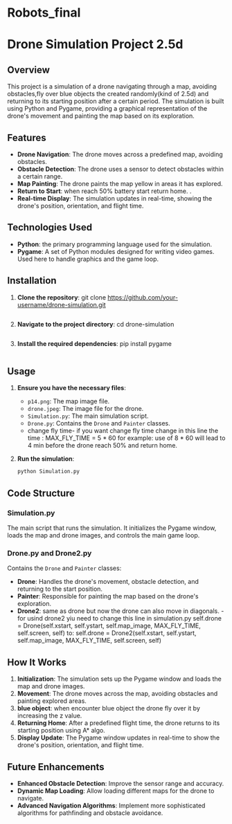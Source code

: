 # Robots_final
# Drone Simulation Project 2.5d

## Overview

This project is a simulation of a drone navigating through a map, avoiding obstacles,fly over blue objects the created randomly(kind of 2.5d) and returning to its starting position after a certain period. The simulation is built using Python and Pygame, providing a graphical representation of the drone's movement and painting the map based on its exploration.

## Features

- **Drone Navigation**: The drone moves across a predefined map, avoiding obstacles.
- **Obstacle Detection**: The drone uses a sensor to detect obstacles within a certain range.
- **Map Painting**: The drone paints the map yellow in areas it has explored.
- **Return to Start**: when reach 50% battery start return home. .
- **Real-time Display**: The simulation updates in real-time, showing the drone's position, orientation, and flight time.

## Technologies Used

- **Python**: the primary programming language used for the simulation.
- **Pygame**: A set of Python modules designed for writing video games. Used here to handle graphics and the game loop.

## Installation

1. **Clone the repository**:
    git clone https://github.com/your-username/drone-simulation.git
    ```
2. **Navigate to the project directory**:
    cd drone-simulation
    ```
3. **Install the required dependencies**:
    pip install pygame
    ```

## Usage

1. **Ensure you have the necessary files**:
    - `p14.png`: The map image file.
    - `drone.jpeg`: The image file for the drone.
    - `Simulation.py`: The main simulation script.
    - `Drone.py`: Contains the `Drone` and `Painter` classes.
    - change fly time- if you want change fly time change in this line the time : MAX_FLY_TIME = 5 * 60
      for example: use of 8 * 60 will lead to 4 min before the drone reach 50% and return home.  


2. **Run the simulation**:
    ```bash
    python Simulation.py
    ```

## Code Structure

### Simulation.py

The main script that runs the simulation. It initializes the Pygame window, loads the map and drone images, and controls the main game loop.

### Drone.py and Drone2.py

Contains the `Drone` and `Painter` classes:

- **Drone**: Handles the drone's movement, obstacle detection, and returning to the start position.
- **Painter**: Responsible for painting the map based on the drone's exploration.
- **Drone2**: same as drone but now the drone can also move in diagonals. - for usind drone2 yiu need to change this line in simulation.py
          self.drone = Drone(self.xstart, self.ystart, self.map_image, MAX_FLY_TIME, self.screen, self)
          to: self.drone = Drone2(self.xstart, self.ystart, self.map_image, MAX_FLY_TIME, self.screen, self)


## How It Works

1. **Initialization**: The simulation sets up the Pygame window and loads the map and drone images.
2. **Movement**: The drone moves across the map, avoiding obstacles and painting explored areas.
3. **blue object**: when encounter blue object the drone fly over it by increasing the z value.
4. **Returning Home**: After a predefined flight time, the drone returns to its starting position using A* algo.
5. **Display Update**: The Pygame window updates in real-time to show the drone's position, orientation, and flight time.

## Future Enhancements

- **Enhanced Obstacle Detection**: Improve the sensor range and accuracy.
- **Dynamic Map Loading**: Allow loading different maps for the drone to navigate.
- **Advanced Navigation Algorithms**: Implement more sophisticated algorithms for pathfinding and obstacle avoidance.


